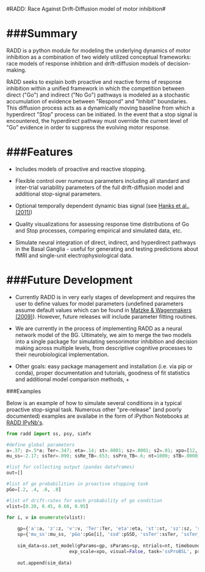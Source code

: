 #RADD: Race Against Drift-Diffusion model of motor inhibition#


###Summary
===========
RADD is a python module for modeling the underlying dynamics of motor inhibition
as a combination of two widely utilized conceptual frameworks: race models of response inhibtion
and drift-diffusion models of decision-making.

RADD seeks to explain both proactive and reactive forms of response inhibition within a unified
framework in which the competition between direct ("Go") and indirect ("No Go") pathways is modeled
as a stochastic accumulation of evidence between "Respond" and "Inhibit" boundaries. This diffusion 
process acts as a dynamically moving baseline from which a hyperdirect "Stop" process can be initiated. 
In the event that a stop signal is encountered, the hyperdirect pathway must override the current 
level of "Go" evidence in order to suppress the evolving motor response.


###Features
===========

* Includes models of proactive and reactive stopping.

* Flexible control over numerous parameters including all standard and inter-trial
  variability parameters of the full drift-diffusion model and additional stop-signal
  parameters.

* Optional temporally dependent dynamic bias signal (see [Hanks et al., (2011)](http://www.jneurosci.org/content/31/17/6339.full.pdf))

* Quality visualizations for assessing response time distributions of Go and Stop processes,
  comparing empirical and simulated data, etc.

* Simulate neural integration of direct, indirect, and hyperdirect pathways in the 
  Basal Ganglia - useful for generating and testing predictions about fMRI and 
  single-unit electrophysiological data.


###Future Development
=====================
* Currently RADD is in very early stages of development and requires the user to define values
  for model parameters (undefined parameters assume default values which can be found in 
  [Matzke & Wagenmakers (2009)](http://www.ejwagenmakers.com/2009/MatzkeWagenmakers2009.pdf)).
  However, future releases will include parameter fitting routines.

* We are currently in the process of implementing RADD as a neural network model of the BG.
  Ultimately, we aim to merge the two models into a single package for simulating sensorimotor 
  inhibition and decision making across multiple levels, from descriptive cognitive processes 
  to their neurobiological implementation.

* Other goals: easy package management and installation (i.e. via pip or conda), proper 
  documentation and tutorials, goodness of fit statistics and additional model comparison
  methods, +


###Examples

Below is an example of how to simulate several conditions in a typical proactive stop-signal task.
Numerous other "pre-release" (and poorly documented) examples are availabe in the form of 
iPython Notebooks at [RADD IPyNb's](http://nbviewer.ipython.org/github/dunovank/pynb/tree/master/).

```python
from radd import ss, psy, simfx

#define global parameters
a=.37; z=.5*a; Ter=.347; eta=.14; st=.0001; sz=.0001; s2=.01; xpo=[12, 12.29]; pSSD=.450;
mu_ss=-2.17; ssTer=.099; ssRe_TB=.653; ssPro_TB=.6; nt=1000; sTB=.00001; ssTer_var=.0001
```

```python
#list for collecting output (pandas dataframes)
out=[]

#list of go probabilities in proactive stopping task
pGo=[.2, .4, .6, .8]

#list of drift-rates for each probability of go condition
vlist=[0.20, 0.45, 0.60, 0.95]

for i, v in enumerate(vlist):
    
    gp={'a':a, 'z':z, 'v':v, 'Ter':Ter, 'eta':eta, 'st':st, 'sz':sz, 's2':s2}
    sp={'mu_ss':mu_ss, 'pGo':pGo[i], 'ssd':pSSD, 'ssTer':ssTer, 'ssTer_var':ssTer_var}
    
    sim_data=ss.set_model(gParams=gp, sParams=sp, ntrials=nt, timebound=ssPro_TB, t_exp=True, 
                       exp_scale=xpo, visual=False, task='ssProBSL', predictBOLD=True)
    
    out.append(sim_data)
```
